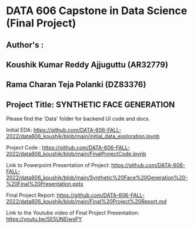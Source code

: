 # DATA 606 Capstone in Data Science (Final Project)

## Author's : 
## Koushik Kumar Reddy Ajjuguttu (AR32779)
## Rama Charan Teja Polanki (DZ83376)

## Project Title:  SYNTHETIC FACE GENERATION

Please find the 'Data' folder for backend UI code and docs.

Initial EDA: https://github.com/DATA-606-FALL-2022/data606_koushik/blob/main/initial_data_exploration.ipynb

Project Code : https://github.com/DATA-606-FALL-2022/data606_koushik/blob/main/FinalProjectCode.ipynb

Link to Powerpoint Presentation of Project: https://github.com/DATA-606-FALL-2022/data606_koushik/blob/main/Synthetic%20Face%20Generation%20-%20Final%20Presentation.pptx 

Final Project Report: https://github.com/DATA-606-FALL-2022/data606_koushik/blob/main/Final%20Project%20Report.md

Link to the Youtube video of Final Project Presentation: https://youtu.be/SE5UNEiwsPY
